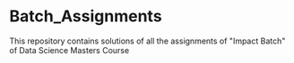 # Batch_Assignments
This repository contains solutions of all the assignments of "Impact Batch" of Data Science Masters Course 

